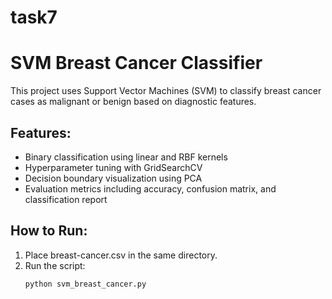 # task7
# SVM Breast Cancer Classifier

This project uses Support Vector Machines (SVM) to classify breast cancer cases as malignant or benign based on diagnostic features.

## Features:
- Binary classification using linear and RBF kernels
- Hyperparameter tuning with GridSearchCV
- Decision boundary visualization using PCA
- Evaluation metrics including accuracy, confusion matrix, and classification report

## How to Run:
1. Place breast-cancer.csv in the same directory.
2. Run the script:
   ```bash
   python svm_breast_cancer.py
